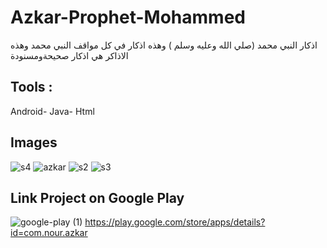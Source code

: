 # Azkar-Prophet-Mohammed
اذكار النبي محمد (صلي الله وعليه وسلم ) وهذه اذكار في كل مواقف النبي محمد وهذه الاذاكر هي اذكار صحيحةومسنودة
## Tools : 
 Android- Java- Html
 ## Images
![s4](https://user-images.githubusercontent.com/95625845/198870724-0055e6eb-5ac6-4861-ac43-30a182ead947.jpeg)
![azkar](https://user-images.githubusercontent.com/95625845/198870725-6a227711-5258-4736-bf2c-e8d32110cbcf.jpeg)
![s2](https://user-images.githubusercontent.com/95625845/198870726-a0a8f67e-2339-4b95-ab1a-ae1624ef397e.jpeg)
![s3](https://user-images.githubusercontent.com/95625845/198870727-52cc1843-f1d9-4d35-a4be-4027c7b34394.jpeg)

## Link Project on Google Play

 ![google-play (1)](https://user-images.githubusercontent.com/95625845/198870983-8258cd85-1077-4f28-ae89-650a06554103.png)
  https://play.google.com/store/apps/details?id=com.nour.azkar


